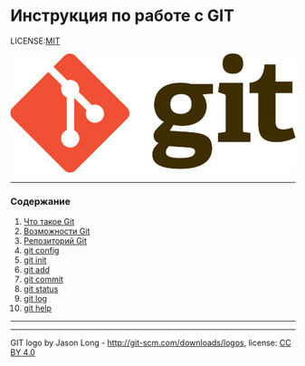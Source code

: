 # Инструкция по работе с GIT

LICENSE:[MIT](./license.md)

![](./assets/Git-Logo-2Color.png)

---

### Содержание
1. [Что такое Git](./Что%20такое%20GIT.md)
2. [Возможности Git](./возможности.md)
3. [Репозиторий Git](./репозиторий.md)
4. [git config](./git%20config.md)
5. [git init](./git%20init.md)
6. [git add](./add.md)
7. [git commit](./git%20commit.md)
8. [git status](./git%20status.md)
9. [git log](./git%20log.md)
10. [git help](./git%20help.md)


---
---

GIT logo by Jason Long - http://git-scm.com/downloads/logos, license: [CC BY 4.0](https://creativecommons.org/licenses/by/4.0/)